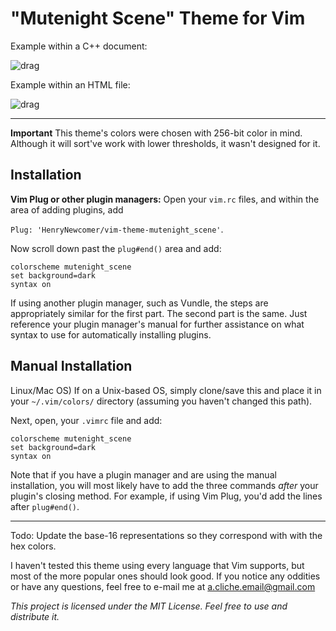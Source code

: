 # "Mutenight Scene" Theme for Vim

Example within a C++ document:

![drag](https://i.imgur.com/O5J0VEI.png)

Example within an HTML file:

![drag](https://i.imgur.com/YTWw38i.png)

---
**Important**
This theme's colors were chosen with 256-bit color in mind. Although it
will sort've work with lower thresholds, it wasn't designed for it.

## Installation

**Vim Plug or other plugin managers:**
Open your `vim.rc` files, and within the area of adding plugins, add

`Plug: 'HenryNewcomer/vim-theme-mutenight_scene'`.

Now scroll down past the `plug#end()` area and add:

    colorscheme mutenight_scene
    set background=dark
    syntax on

If using another plugin manager, such as Vundle, the steps are appropriately
similar for the first part. The second part is the same. Just reference your
plugin manager's manual for further assistance on what syntax to use for
automatically installing plugins.

## Manual Installation
Linux/Mac OS) If on a Unix-based OS, simply clone/save this and place it in your
 `~/.vim/colors/` directory (assuming you haven't changed this path).

Next, open, your `.vimrc` file and add:

    colorscheme mutenight_scene
    set background=dark
    syntax on

Note that if you have a plugin manager and are using the manual installation,
you will most likely have to add the three commands *after* your plugin's closing
method. For example, if using Vim Plug, you'd add the lines after `plug#end()`.

---

Todo: Update the base-16 representations so they correspond with with the hex
colors.

I haven't tested this theme using every language that Vim supports, but most of
the more popular ones should look good. If you notice any oddities or have any
questions, feel free to e-mail me at a.cliche.email@gmail.com

*This project is licensed under the MIT License. Feel free to use and distribute
it.*
